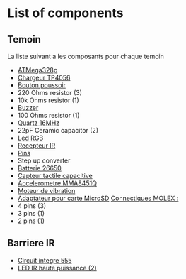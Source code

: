 # List of components
## Temoin 
La liste suivant a les composants pour chaque temoin
- [ATMega328p](https://www.amazon.fr/ATMEGA328P-Atmel-AVR-Micro-contr%C3%B4leur/dp/B019ILOE5I/ref=sr_1_14?dchild=1&keywords=ATmega328&qid=1619514351&sr=8-14)
- [Chargeur TP4056](https://www.amazon.fr/ZHITING-Chargeur-Batterie-Protection-Fonctions/dp/B0859X38WL/ref=sr_1_3_sspa?__mk_fr_FR=%C3%85M%C3%85%C5%BD%C3%95%C3%91&dchild=1&keywords=tp4056&qid=1619514385&sr=8-3-spons&psc=1&spLa=ZW5jcnlwdGVkUXVhbGlmaWVyPUEzNE5YUDRQWEQxTUY4JmVuY3J5cHRlZElkPUEwMDI4MjgyMlowUEpZNzJLSU9VMCZlbmNyeXB0ZWRBZElkPUEwNjIyMDcxMkkwREFPSldJUzlPMiZ3aWRnZXROYW1lPXNwX2F0ZiZhY3Rpb249Y2xpY2tSZWRpcmVjdCZkb05vdExvZ0NsaWNrPXRydWU=)
- [Bouton poussoir](https://www.amazon.fr/BOJACK-Interrupteurs-bouton-poussoir-dassortiment-dinterrupteurs/dp/B07ZN11155/ref=sr_1_3_sspa?__mk_fr_FR=%C3%85M%C3%85%C5%BD%C3%95%C3%91&crid=243Q1D452AJHH&dchild=1&keywords=bouton+poussoir&qid=1619514419&sprefix=bouton+pous%2Caps%2C183&sr=8-3-spons&psc=1&spLa=ZW5jcnlwdGVkUXVhbGlmaWVyPUE4Vk8xUko3QjVEQUEmZW5jcnlwdGVkSWQ9QTA0NTcxNjhSUzNDNTNJWDFHSFUmZW5jcnlwdGVkQWRJZD1BMDU4MjY0NDI0TVUzVDZJSEkwTjAmd2lkZ2V0TmFtZT1zcF9hdGYmYWN0aW9uPWNsaWNrUmVkaXJlY3QmZG9Ob3RMb2dDbGljaz10cnVl)
- 220 Ohms resistor (3)
- 10k Ohms resistor (1)
- [Buzzer](https://fr.rs-online.com/web/p/buzzers-magnetiques/6221455/)
- 100 Ohms resistor (1)
- [Quartz 16MHz](https://www.amazon.fr/Just-Honest-Oscillateur-Crystal-Condensateur-c%C3%A9ramique/dp/B016RYCQS6/ref=sr_1_4?__mk_fr_FR=%C3%85M%C3%85%C5%BD%C3%95%C3%91&crid=3K06232H351EW&dchild=1&keywords=quartz+16mhz&qid=1619514468&sprefix=quartz+16%2Caps%2C162&sr=8-4)
- 22pF Ceramic capacitor (2)
- [Led RGB](https://fr.rs-online.com/web/p/led/8614307/)
- [Recepteur IR](https://fr.rs-online.com/web/p/recepteurs-ir/0570578/)
- [Pins](https://www.amazon.fr/Aussel-Breakaway-femelle-Connecteur-blindage/dp/B01M69EA9O/ref=sr_1_8?__mk_fr_FR=%C3%85M%C3%85%C5%BD%C3%95%C3%91&dchild=1&keywords=pins+arduino&qid=1619515494&sr=8-8)
- Step up converter
- [Batterie 26650](https://www.amazon.fr/THENAGD-5000mah-Batteries-Frontale-Rechargeable/dp/B091CL7T4B/ref=sr_1_6?__mk_fr_FR=%C3%85M%C3%85%C5%BD%C3%95%C3%91&crid=1CSL6BAJB76FF&dchild=1&keywords=batterie+26650&qid=1619515567&sprefix=batterie+26%2Caps%2C167&sr=8-6)
- [Capteur tactile capacitive](https://www.amazon.fr/Ils-2-5-5-5V-Capacitive-Self-Lock-Arduino/dp/B0769DKZN5/ref=sr_1_7?__mk_fr_FR=%C3%85M%C3%85%C5%BD%C3%95%C3%91&dchild=1&keywords=touch+sensor&qid=1619515536&sr=8-7)
- [Accelerometre MMA8451Q](https://fr.rs-online.com/web/p/capteurs-de-mouvement/9054665/?cm_mmc=FR-PLA-DS3A-_-google-_-CSS_FR_FR_Semi-conducteurs_Whoop-_-(FR:Whoop!)+Capteurs+de+mouvement-_-9054665&matchtype=&aud-827186183886:pla-327734554961&gclid=CjwKCAjw7J6EBhBDEiwA5UUM2oW1W8vop3575mAo5MsFiMbNIFEsHiZGQo-nn34GoZg6ti1SngtyDBoCaEUQAvD_BwE&gclsrc=aw.ds)
- [Moteur de vibration](https://www.amazon.fr/vibration-Excentrique-%C3%A9lectriques-excentrique-Instrument/dp/B07WP2PGBW/ref=pd_rhf_dp_p_img_3?_encoding=UTF8&psc=1&refRID=1AC6J5ZZRJQBSAJGPYXA)
- [Adaptateur pour carte MicroSD](https://www.amazon.fr/kwmobile-Module-Carte-Micro-microcontr%C3%B4leurs/dp/B06XHJTGGC/ref=asc_df_B06XHJTGGC/?tag=googshopfr-21&linkCode=df0&hvadid=228764001054&hvpos=&hvnetw=g&hvrand=10466498626718432929&hvpone=&hvptwo=&hvqmt=&hvdev=c&hvdvcmdl=&hvlocint=&hvlocphy=9055222&hvtargid=pla-422342020223&psc=1)
[Connectiques MOLEX :](https://www.amazon.fr/Connecteur-Femelle-Connecteurs-Broches-Terminals/dp/B082ZLYRRN/ref=sr_1_25?__mk_fr_FR=%C3%85M%C3%85%C5%BD%C3%95%C3%91&dchild=1&keywords=molex&qid=1619515789&sr=8-25)
- 4 pins (3)
- 3 pins (1)
- 2 pins (1)
## Barriere IR
- [Circuit integre 555](https://www.amazon.fr/pi%C3%A8ces-pcs-555-Timer-Just-Honest/dp/B014UWTDLU/ref=sr_1_5?__mk_fr_FR=%C3%85M%C3%85%C5%BD%C3%95%C3%91&dchild=1&keywords=timer+555&qid=1619515897&sr=8-5)
- [LED IR haute puissance (2)](https://fr.rs-online.com/web/p/led-ir/8769423/)
